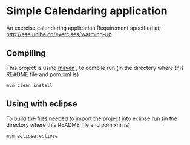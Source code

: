 # Simple Calendaring application
An exercise calendaring application
Requirement specified at: http://ese.unibe.ch/exercises/warming-up

## Compiling
This project is using [maven](http://maven.apache.org/) , to compile run (in the directory where this README file and pom.xml is)

    mvn clean install
    
## Using with eclipse
To build the files needed to import the project into eclipse run (in the directory where this README file and pom.xml is)

    mvn eclipse:eclipse

